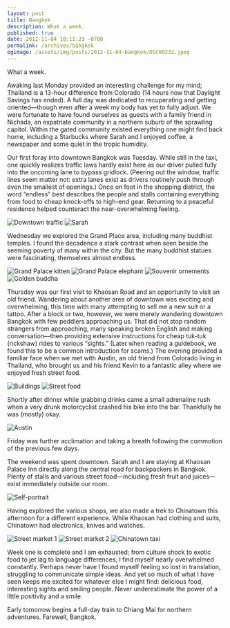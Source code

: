 ```yaml
---
layout: post
title: Bangkok
description: What a week.
published: true
date: 2012-11-04 10:11:23 -0700
permalink: /archives/bangkok
ogimage: /assets/img/posts/2012-11-04-bangkok/DSC00232.jpeg
---
```

What a week.

Awaking last Monday provided an interesting challenge for my mind; Thailand is a 13-hour difference from Colorado (14 hours now that Daylight Savings has ended). A full day was dedicated to recuperating and getting oriented—though even after a week my body has yet to fully adjust. We were fortunate to have found ourselves as guests with a family friend in Nichada, an expatriate community in a northern suburb of the sprawling capitol. Within the gated community existed everything one might find back home, including a Starbucks where Sarah and I enjoyed coffee, a newspaper and some quiet in the tropic humidity.

Our first foray into downtown Bangkok was Tuesday. While still in the taxi, one quickly realizes traffic laws hardly exist here as our driver pulled fully into the oncoming lane to bypass gridlock. (Peering out the window, traffic lines seem matter not: extra lanes exist as drivers routinely push through even the smallest of openings.) Once on foot in the shopping district, the word “endless” best describes the people and stalls containing everything from food to cheap knock-offs to high-end gear. Returning to a peaceful residence helped counteract the near-overwhelming feeling.

![Downtown traffic][1] 
![Sarah][2] 

Wednesday we explored the Grand Place area, including many buddhist temples. I found the decadence a stark contrast when seen beside the seeming poverty of many within the city. But the many buddhist statues were fascinating, themselves almost endless.

![Grand Palace kitten][3] 
![Grand Palace elephant][4] 
![Souvenir ornements][5] 
![Golden buddha][6] 

Thursday was our first visit to Khaosan Road and an opportunity to visit an old friend. Wandering about another area of downtown was exciting and overwhelming, this time with many attempting to sell me a new suit or a tattoo. After a block or two, however, we were merely wandering downtown Bangkok with few peddlers approaching us. That did not stop random strangers from approaching, many speaking broken English and making conversation—then providing extensive instructions for cheap tuk-tuk (rickshaw) rides to various “sights.” (Later when reading a guidebook, we found this to be a common introduction for scams.) The evening provided a familiar face when we met with Austin, an old friend from Colorado living in Thailand, who brought us and his friend Kevin to a fantastic alley where we enjoyed fresh street food.

![Buildings][7] 
![Street food][8] 

Shortly after dinner while grabbing drinks came a small adrenaline rush when a very drunk motorcyclist crashed his bike into the bar. Thankfully he was (mostly) okay.

![Austin][9] 

Friday was further acclimation and taking a breath following the commotion of the previous few days.

The weekend was spent downtown. Sarah and I are staying at Khaosan Palace Inn directly along the central road for backpackers in Bangkok. Plenty of stalls and various street food—including fresh fruit and juices—exist immediately outside our room.

![Self-portrait][10] 

Having explored the various shops, we also made a trek to Chinatown this afternoon for a different experience. While Khaosan had clothing and suits, Chinatown had electronics, knives and watches.

![Street market 1][11] 
![Street market 2][12] 
![Chinatown taxi][13] 

Week one is complete and I am exhausted; from culture shock to exotic food to jet lag to language differences, I find myself nearly overwhelmed constantly. Perhaps never have I found myself feeling so lost in translation, struggling to communicate simple ideas. And yet so much of what I have seen keeps me excited for whatever else I might find: delicious food, interesting sights and smiling people. Never underestimate the power of a little positivity and a smile.

Early tomorrow begins a full-day train to Chiang Mai for northern adventures. Farewell, Bangkok.

[1]: /assets/img/posts/2012-11-04-bangkok/DSC00105.jpeg
[2]: /assets/img/posts/2012-11-04-bangkok/DSC00132.jpeg
[3]: /assets/img/posts/2012-11-04-bangkok/DSC00169.jpeg
[4]: /assets/img/posts/2012-11-04-bangkok/DSC00181.jpeg
[5]: /assets/img/posts/2012-11-04-bangkok/DSC00189.jpeg
[6]: /assets/img/posts/2012-11-04-bangkok/DSC00200.jpeg
[7]: /assets/img/posts/2012-11-04-bangkok/DSC00227.jpeg
[8]: /assets/img/posts/2012-11-04-bangkok/DSC00232.jpeg
[9]: /assets/img/posts/2012-11-04-bangkok/DSC00236.jpeg
[10]: /assets/img/posts/2012-11-04-bangkok/DSC00245.jpeg
[11]: /assets/img/posts/2012-11-04-bangkok/DSC00269.jpeg
[12]: /assets/img/posts/2012-11-04-bangkok/DSC00270.jpeg
[13]: /assets/img/posts/2012-11-04-bangkok/DSC00281.jpeg
